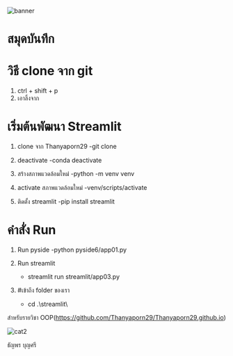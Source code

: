 ![banner](http://picsum.photos/800/250)

# สมุดบันทึก

# วิธี clone จาก git
1. ctrl + shift + p
2. เอาลิ้งจาก 

# เริ่มต้นพัฒนา Streamlit
1. clone จาก Thanyaporn29
         -git clone

3. deactivate
         -conda deactivate

4. สร้างสภาพแวดล้อมใหม่
         -python -m venv venv

5. activate สภาพแวดล้อมใหม่
         -venv/scripts/activate

6. ติดตั้ง streamlit
         -pip install streamlit
   

# คำสั่ง Run
1. Run pyside
   -python pyside6/app01.py

2. Run streamlit
   - streamlit run streamlit/app03.py

3. #เข้าถึง folder ของเรา
   - cd .\streamlit\
     

สำหรับรายวิชา OOP(https://github.com/Thanyaporn29/Thanyaporn29.github.io)

![cat2](https://github.com/Thanyaporn29/Thanyaporn29.github.io/assets/159878519/1842ce39-1b28-4a16-acd9-eb47176bdb44)

ธัญพร บุญศรี

